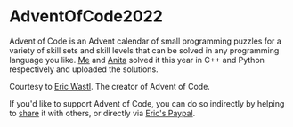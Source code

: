 # AdventOfCode2022

Advent of Code is an Advent calendar of small programming puzzles for a variety of skill sets and skill levels that can be solved in any programming language you like. [Me](https://github.com/Dimi99) and [Anita](https://github.com/tnitn) solved it this year in C++ and Python respectively and uploaded the solutions.

Courtesy to [Eric Wastl](http://was.tl). The creator of Advent of Code.

If you'd like to support Advent of Code, you can do so indirectly by helping to [share](https://adventofcode.com/) it with others, or directly via [Eric's Paypal](https://adventofcode.com/2022/support/paypal).

